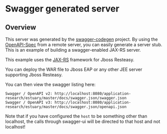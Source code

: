 # Swagger generated server

## Overview
This server was generated by the [swagger-codegen](https://github.com/swagger-api/swagger-codegen) project. By using the 
[OpenAPI-Spec](https://github.com/swagger-api/swagger-core/wiki) from a remote server, you can easily generate a server stub.  This
is an example of building a swagger-enabled JAX-RS server.

This example uses the [JAX-RS](https://jax-rs-spec.java.net/) framework for Jboss Resteasy.

You can deploy the WAR file to Jboss EAP or any other JEE server supporting Jboss Resteasy.

You can then view the swagger listing here:

```
Swagger / OpenAPI v2: http://localhost:8080/application-research/estuary/master/docs/swagger.json/swagger.json
Swagger / OpenAPI v3: http://localhost:8080/application-research/estuary/master/docs/swagger.json/openapi.json
```

Note that if you have configured the `host` to be something other than localhost, the calls through
swagger-ui will be directed to that host and not localhost!